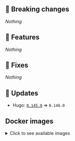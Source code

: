 ## :loudspeaker: Breaking changes

*Nothing*


## :tada: Features

*Nothing*


## :bug: Fixes

*Nothing*


## :heartbeat: Updates

* Hugo: [`0.145.0`](https://github.com/floryn90/docker-hugo/releases/tag/0.145.0) => `0.146.0`


## Docker images

<details>
<summary>Click to see available images</summary>

This release is available from Docker Hub as project `floryn90/hugo` with the following tags:

| Alias tags                   | Version specific tags                      |
| ---------------------------- | ------------------------------------------ |
| `busybox`, `latest`          | `0.146.0-busybox`, `0.146.0`                     |
| `busybox-ci`, `ci`           | `0.146.0-busybox-ci`, `0.146.0-ci`               |
| `busybox-onbuild`, `onbuild` | `0.146.0-busybox-onbuild`, `0.146.0-onbuild`     |
| `alpine`                     | `0.146.0-alpine`                              |
| `alpine-ci`                  | `0.146.0-alpine-ci`                           |
| `alpine-onbuild`             | `0.146.0-alpine-onbuild`                      |
| `asciidoctor`                | `0.146.0-asciidoctor`                         |
| `asciidoctor-ci`             | `0.146.0-asciidoctor-ci`                      |
| `asciidoctor-onbuild`        | `0.146.0-asciidoctor-onbuild`                 |
| `pandoc`                     | `0.146.0-pandoc`                              |
| `pandoc-ci`                  | `0.146.0-pandoc-ci`                           |
| `pandoc-onbuild`             | `0.146.0-pandoc-onbuild`                      |
| `ext-alpine`                 | `0.146.0-ext-alpine`                          |
| `ext-alpine-ci`              | `0.146.0-ext-alpine-ci`                       |
| `ext-alpine-onbuild`         | `0.146.0-ext-alpine-onbuild`                  |
| `ext-asciidoctor`            | `0.146.0-ext-asciidoctor`                     |
| `ext-asciidoctor-ci`         | `0.146.0-ext-asciidoctor-ci`                  |
| `ext-asciidoctor-onbuild`    | `0.146.0-ext-asciidoctor-onbuild`             |
| `ext-pandoc`                 | `0.146.0-ext-pandoc`                          |
| `ext-pandoc-ci`              | `0.146.0-ext-pandoc-ci`                       |
| `ext-pandoc-onbuild`         | `0.146.0-ext-pandoc-onbuild`                  |
| `debian`                     | `0.146.0-debian`                              |
| `debian-ci`                  | `0.146.0-debian-ci`                           |
| `debian-onbuild`             | `0.146.0-debian-onbuild`                      |
| `ext-debian`, `ext`, `latest-ext` | `0.146.0-ext-debian`, `0.146.0-ext`         |
| `ext-debian-ci`, `ext-ci`    | `0.146.0-ext-debian-ci`, `0.146.0-ext-ci`        |
| `ext-debian-onbuild`, `ext-onbuild` | `0.146.0-ext-debian-onbuild`, `0.146.0-ext-onbuild` |
| `ubuntu`                     | `0.146.0-ubuntu`                            |
| `ubuntu-ci`                  | `0.146.0-ubuntu-ci`                         |
| `ubuntu-onbuild`             | `0.146.0-ubuntu-onbuild`                    |
| `ext-ubuntu`                 | `0.146.0-ext-ubuntu`                        |
| `ext-ubuntu-ci`              | `0.146.0-ext-ubuntu-ci`                     |
| `ext-ubuntu-onbuild`         | `0.146.0-ext-ubuntu-onbuild`                |
</details>